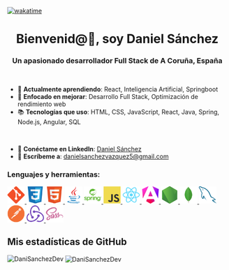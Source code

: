 [![wakatime](https://wakatime.com/badge/user/018e1386-2268-439e-995a-f561048ea85c.svg)](https://wakatime.com/@018e1386-2268-439e-995a-f561048ea85c)
<h1 align="center">Bienvenid@👋, soy Daniel Sánchez</h1>
<h3 align="center">Un apasionado desarrollador Full Stack de A Coruña, España</h3>
<br>

- 🌱 **Actualmente aprendiendo**: React, Inteligencia Artificial, Springboot
- 💬 **Enfocado en mejorar**: Desarrollo Full Stack, Optimización de rendimiento web
- 📚 **Tecnologías que uso**: HTML, CSS, JavaScript, React, Java, Spring, Node.js, Angular, SQL

<br>

- 🔗 **Conéctame en LinkedIn**: [Daniel Sánchez](https://linkedin.com/in/daniel-sanchez-vazquez)
- 📧 **Escríbeme a**: danielsanchezvazquez5@gmail.com


<h3 align="left">Lenguajes y herramientas:</h3>
<p align="left">
   <a href="https://git-scm.com/" target="_blank" rel="noreferrer">
    <img src="https://raw.githubusercontent.com/devicons/devicon/master/icons/git/git-original.svg" alt="git" width="40" height="40" />
  </a>
  <a href="https://www.w3schools.com/css/" target="_blank" rel="noreferrer">
    <img src="https://raw.githubusercontent.com/devicons/devicon/master/icons/css3/css3-original.svg" alt="css3" width="40" height="40" />
  </a>
  <a href="https://www.w3.org/html/" target="_blank" rel="noreferrer">
    <img src="https://raw.githubusercontent.com/devicons/devicon/master/icons/html5/html5-original.svg" alt="html5" width="40" height="40" />
  </a>
  <a href="https://www.java.com" target="_blank" rel="noreferrer">
    <img src="https://raw.githubusercontent.com/devicons/devicon/master/icons/java/java-original.svg" alt="java" width="40" height="40" />
  </a>
  <a href="https://spring.io/projects/spring-boot" target="_blank" rel="noreferrer">
    <img src="https://raw.githubusercontent.com/devicons/devicon/master/icons/spring/spring-original-wordmark.svg" alt="springboot" width="40" height="40" />
  </a>
  <a href="https://developer.mozilla.org/en-US/docs/Web/JavaScript" target="_blank" rel="noreferrer">
    <img src="https://raw.githubusercontent.com/devicons/devicon/master/icons/javascript/javascript-original.svg" alt="javascript" width="40" height="40" />
  </a>
   <a href="https://reactjs.org/" target="_blank" rel="noreferrer">
    <img src="https://raw.githubusercontent.com/devicons/devicon/master/icons/react/react-original.svg" alt="react" width="40" height="40" />
  </a>
  <a href="https://angular.io" target="_blank" rel="noreferrer">
    <img src="https://raw.githubusercontent.com/devicons/devicon/master/icons/angular/angular-original.svg" alt="angular" width="40" height="40" />
  </a>
  <a href="https://nodejs.org" target="_blank" rel="noreferrer">
    <img src="https://raw.githubusercontent.com/devicons/devicon/master/icons/nodejs/nodejs-original.svg" alt="nodejs" width="40" height="40" />
  </a>
  <a href="https://www.mongodb.com/" target="_blank" rel="noreferrer">
    <img src="https://raw.githubusercontent.com/devicons/devicon/master/icons/mongodb/mongodb-original.svg" alt="mongodb" width="40" height="40" />
  </a>
  <a href="https://www.mysql.com/" target="_blank" rel="noreferrer">
    <img src="https://raw.githubusercontent.com/devicons/devicon/master/icons/mysql/mysql-original.svg" alt="mysql" width="40" height="40" />
  </a>
  <a href="https://postman.com" target="_blank" rel="noreferrer">
    <img src="https://raw.githubusercontent.com/devicons/devicon/master/icons/postman/postman-original.svg" alt="postman" width="40" height="40" />
  </a>
  <a href="https://redux.js.org" target="_blank" rel="noreferrer">
    <img src="https://raw.githubusercontent.com/devicons/devicon/master/icons/redux/redux-original.svg" alt="redux" width="40" height="40" />
  </a>
  <a href="https://sass-lang.com" target="_blank" rel="noreferrer">
    <img src="https://raw.githubusercontent.com/devicons/devicon/master/icons/sass/sass-original.svg" alt="sass" width="40" height="40" />
  </a>
</p>



## Mis estadísticas de GitHub


<p><img align="left" src="https://github-readme-stats.vercel.app/api/top-langs?username=DaniSanchezDev&theme=nightowl&border=50d461&background=2d333a&show_icons=true&locale=en&layout=compact" alt="DaniSanchezDev" /></p>

<p>&nbsp;<img align="center" src="https://github-readme-stats.vercel.app/api?username=DaniSanchezDev&theme=nightowl&border=50d461&background=2d333a&show_icons=true&locale=en&layout=compact" alt="DaniSanchezDev" /></p>


